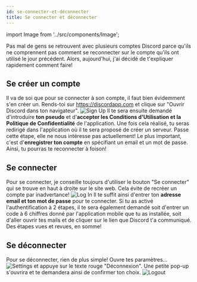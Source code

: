 ```yaml
---
id: se-connecter-et-déconnecter
title: Se connecter et déconnecter
---
```

import Image from '../src/components/Image';

Pas mal de gens se retrouvent avec plusieurs comptes Discord parce qu'ils ne comprennent pas comment se reconnecter sur le compte qu'ils ont utilisé le jour précédent. Alors, aujourd'hui, j'ai décidé de t'expliquer rapidement comment faire!

## Se créer un compte

Il va de soi que pour se connecter à son compte, il faut bien évidemment s'en créer un. Rends-toi sur https://discordapp.com et clique sur "Ouvrir Discord dans ton navigateur".
<Image src="/img/signup.png" alt="Sign Up"/>
Il te sera ensuite demandé d'introduire **ton pseudo** et d'**accepter les Conditions d'Utilisation et la Politique de Confidentialité** de l'application. Une fois cela réalisé, tu seras redirigé dans l'application où il te sera proposé de créer un serveur. Passe cette étape, elle ne nous intéresse pas actuellement!
Le plus important, c'est d'**enregistrer ton compte** en spécifiant un email et un mot de passe. Ainsi, tu pourras te reconnecter à foison!

## Se connecter
Pour se connecter, je conseille toujours d'utiliser le bouton "Se connecter" qui se trouve en haut à droite sur le site web. Cela évite de recréer un compte par inadvertance!
<Image src="/img/login.png" alt="Log In" />
Il te suffit ainsi d'entrer ton **adresse email et ton mot de passe** pour te connecter. Si tu as activé l'authentification à 2 étapes, il te sera également demandé soit d'entrer un code à 6 chiffres donné par l'application mobile que tu as installée, soit d'aller ouvrir tes mails et de cliquer sur le lien que Discord t'a communiqué. Des étapes vues et revues, en somme!

## Se déconnecter
Pour se déconnecter, rien de plus simple! Ouvre tes paramètres... 
<Image src="/img/settings.png" alt="Settings" />
et appuye sur le texte rouge "Déconnexion". Une petite pop-up s'ouvrira et te demandera ainsi de confirmer ton choix.
<Image src="/img/logout.png" alt="Logout" />
